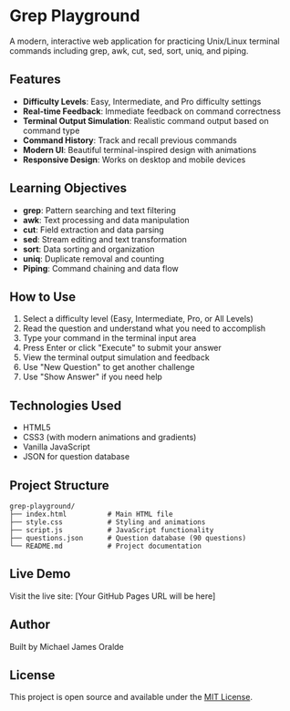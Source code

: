 # Grep Playground

A modern, interactive web application for practicing Unix/Linux terminal commands including grep, awk, cut, sed, sort, uniq, and piping.

## Features

- **Difficulty Levels**: Easy, Intermediate, and Pro difficulty settings
- **Real-time Feedback**: Immediate feedback on command correctness
- **Terminal Output Simulation**: Realistic command output based on command type
- **Command History**: Track and recall previous commands
- **Modern UI**: Beautiful terminal-inspired design with animations
- **Responsive Design**: Works on desktop and mobile devices

## Learning Objectives

- **grep**: Pattern searching and text filtering
- **awk**: Text processing and data manipulation
- **cut**: Field extraction and data parsing
- **sed**: Stream editing and text transformation
- **sort**: Data sorting and organization
- **uniq**: Duplicate removal and counting
- **Piping**: Command chaining and data flow

## How to Use

1. Select a difficulty level (Easy, Intermediate, Pro, or All Levels)
2. Read the question and understand what you need to accomplish
3. Type your command in the terminal input area
4. Press Enter or click "Execute" to submit your answer
5. View the terminal output simulation and feedback
6. Use "New Question" to get another challenge
7. Use "Show Answer" if you need help

## Technologies Used

- HTML5
- CSS3 (with modern animations and gradients)
- Vanilla JavaScript
- JSON for question database

## Project Structure

```
grep-playground/
├── index.html          # Main HTML file
├── style.css           # Styling and animations
├── script.js           # JavaScript functionality
├── questions.json      # Question database (90 questions)
└── README.md           # Project documentation
```

## Live Demo

Visit the live site: [Your GitHub Pages URL will be here]

## Author

Built by Michael James Oralde

## License

This project is open source and available under the [MIT License](LICENSE). 
